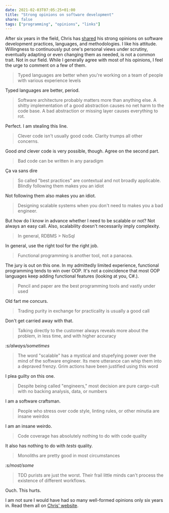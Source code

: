 ```yaml
---
date: 2021-02-03T07:05:25+01:00
title: "Strong opinions on software development"
share: false
tags: ["programming", "opinions", "links"]
---
```


After six years in the field, Chris has [shared][1] his strong opinions on
software development practices, languages, and methodologies. I like his
attitude. Willingness to continuously put one's personal views under scrutiny,
eventually adapting or even changing them as needed, is not a common trait. Not
in our field. While I generally agree with most of his opinions, I feel the
urge to comment on a few of them.

> Typed languages are better when you're working on a team of people with
> various experience levels

Typed languages are better, period.

> Software architecture probably matters more than anything else. A shitty
> implementation of a good abstraction causes no net harm to the code base.
> A bad abstraction or missing layer causes everything to rot.  

Perfect. I am stealing this line.

> Clever code isn't usually good code. Clarity trumps all other concerns.

Good *and* clever code is very possible, though. Agree on the second part.

> Bad code can be written in any paradigm

Ça va sans dire

> So called "best practices" are contextual and not broadly applicable. Blindly
> following them makes you an idiot

Not following them also makes you an idiot.

> Designing scalable systems when you don't need to makes you a bad engineer.

But how do I know in advance whether I need to be scalable or not? Not always
an easy call. Also, scalability doesn't necessarily imply complexity.

> In general, RDBMS > NoSql

In general, use the right tool for the right job.

> Functional programming is another tool, not a panacea.

The jury is out on this one. In my admittedly limited experience, functional
programming tends to win over OOP. It's not a coincidence that most OOP
languages keep adding functional features (looking at you, C#.).

> Pencil and paper are the best programming tools and vastly under used

Old fart me concurs.

> Trading purity in exchange for practicality is usually a good call

Don't get carried away with that.

> Talking directly to the customer always reveals more about the problem, in
> less time, and with higher accuracy

*:s/always/sometimes*

> The word "scalable" has a mystical and stupefying power over the mind of the
> software engineer. Its mere utterance can whip them into a depraved frenzy.
> Grim actions have been justified using this word

I plea guilty on this one.

> Despite being called "engineers," most decision are pure cargo-cult with no
> backing analysis, data, or numbers

I am a software craftsman.

> People who stress over code style, linting rules, or other minutia are insane
> weirdos

I am an insane weirdo.

> Code coverage has absolutely nothing to do with code quality

It also has nothing to do with *tests* quality.

> Monoliths are pretty good in most circumstances

*:s/most/some*

> TDD purists are just the worst. Their frail little minds can't process the
> existence of different workflows.

Ouch. This hurts.

I am not sure I would have had so many well-formed opinions only six years in.
Read them all on [Chris' website][1].



 [1]: https://chriskiehl.com/article/thoughts-after-6-years
 [rss]: https://nicolaiarocci.com/index.xml
 [tw]: http://twitter.com/nicolaiarocci
 [nl]: https://buttondown.email/nicolaiarocci

